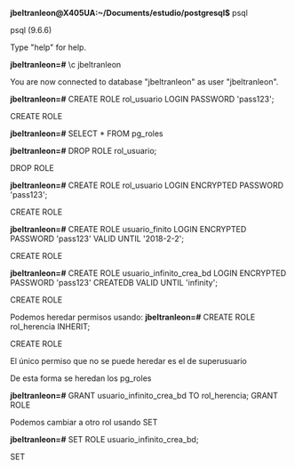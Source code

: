 __jbeltranleon@X405UA:~/Documents/estudio/postgresql$__ psql

psql (9.6.6)

Type "help" for help.

__jbeltranleon=#__ \c jbeltranleon

You are now connected to database "jbeltranleon" as user "jbeltranleon".

__jbeltranleon=#__ CREATE ROLE rol_usuario LOGIN PASSWORD 'pass123';

CREATE ROLE

__jbeltranleon=#__ SELECT * FROM pg_roles

__jbeltranleon=#__ DROP ROLE rol_usuario;

DROP ROLE


__jbeltranleon=#__ CREATE ROLE rol_usuario LOGIN ENCRYPTED  PASSWORD 'pass123';

CREATE ROLE

__jbeltranleon=#__ CREATE ROLE usuario_finito LOGIN ENCRYPTED PASSWORD 'pass123' VALID UNTIL '2018-2-2';

CREATE ROLE

__jbeltranleon=#__ CREATE ROLE usuario_infinito_crea_bd LOGIN ENCRYPTED PASSWORD 'pass123' CREATEDB VALID UNTIL 'infinity';

CREATE ROLE

Podemos heredar permisos usando:
__jbeltranleon=#__ CREATE ROLE rol_herencia INHERIT;

CREATE ROLE

El único permiso que no se puede heredar es el de superusuario

De esta forma se heredan los pg_roles

__jbeltranleon=#__ GRANT usuario_infinito_crea_bd TO rol_herencia;
GRANT ROLE

Podemos cambiar a otro rol usando SET

__jbeltranleon=#__ SET ROLE usuario_infinito_crea_bd;

SET
